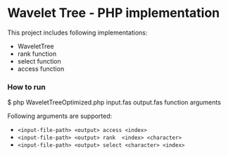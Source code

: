 # Wavelet Tree - PHP implementation

This project includes following implementations:

 - WaveletTree
 - rank function
 - select function
 - access function

### How to run 
   $ php  WaveletTreeOptimized.php input.fas output.fas function arguments

Following arguments are supported:

- `<input-file-path> <output> access <index>`
- `<input-file-path> <output> rank  <index> <character>`
- `<input-file-path> <output> select <character> <index>`


